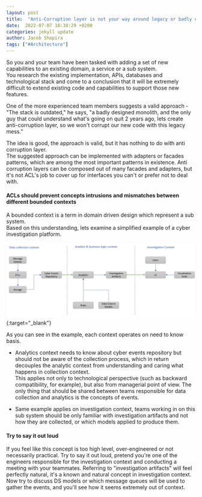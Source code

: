 ```yaml
---
layout: post
title:  "Anti-Corruption layer is not your way around legacy or badly designed implementation"
date:  2022-07-07 18:30:29 +0200
categories: jekyll update
author: Jacob Shapira
tags: ["#Architecture"]
---
```


So you and your team have been tasked with adding a set of new capabilities to an existing domain, a service or a sub system.  
You research the existing implementation, APIs, databases and technological stack and come to a conclusion that it will be extremely
difficult to extend existing code and capabilities to support those new features.

One of the more experienced team members suggests a valid approach -   
"The stack is outdated," he says, "a badly designed monolith, and the only guy that could understand what's going on quit 2 years ago,
lets create anti-corruption layer, so we won't corrupt our new code with this legacy mess."

The idea is good, the approach is valid, but it has nothing to do with anti corruption layer.  
The suggested approach can be implemented with adapters or facades patterns, which are among the most important patterns in existence.
Anti corruption layers can be composed out of many facades and adapters, but it's not ACL's job to cover up for interfaces you
can't or prefer not to deal with.

#### ACLs should prevent concepts intrusions and mismatches between different bounded contexts
A bounded context is a term in domain driven design which represent a sub system.  
Based on this understanding, lets examine a simplified example of a cyber investigation platform.

[![Simplified Cyber Platform](/assets/post-images/2022-08-07-acl/simplified-cyber-platform.JPG)](/assets/post-images/2022-08-07-acl/simplified-cyber-platform.JPG){:target="_blank"}

As you can see in the example, each context operates on need to know basis.
* Analytics context needs to know about cyber events repository but should not be aware of the collection process,
which in return decouples the analytic context from understanding and caring what happens in collection context.  
This applies not only to technological perspective (such as backward compatibility, for example), but also from managerial
point of view. The only thing that should be shared between teams responsible for data collection and analytics is
the concepts of events. 


* Same example applies on investigation context, teams working in on this sub system should be only familiar with
investigation artifacts and not how they are collected, or which models applied to produce them.

#### Try to say it out loud
If you feel like this concept is too high level, over-engineered or not necessarily practical.
Try to say it out loud, pretend you're one of the engineers responsible for the investigation context and conducting
a meeting with your teammates. Referring to "investigation artifacts" will feel perfectly natural, it's a known and natural
concept in investigation context. Now try to discuss DS models or which message queues will be used to gather the events, and you'll
see how it seems extremely out of context.

